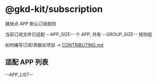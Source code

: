 # @gkd-kit/subscription

搞快点 APP 默认订阅规则

当前订阅文件已适配 --APP_SIZE-- 个 APP, 共有 --GROUP_SIZE-- 规则组

如何编写订阅/贡献此项目 -> [CONTRIBUTING.md](./CONTRIBUTING.md)

## 适配 APP 列表

--APP_LIST--
